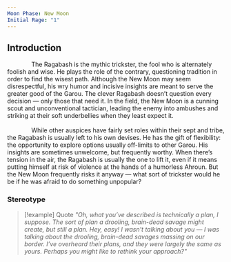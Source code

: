 ```yaml
---
Moon Phase: New Moon
Initial Rage: "1"
---
```

## Introduction
<div style='text-indent:4em'>
The Ragabash is the mythic trickster, the fool who is alternately foolish and wise. He plays the role of the contrary, questioning tradition in order to find the wisest path. Although the New Moon may seem disrespectful, his wry humor and incisive insights are meant to serve the greater good of the Garou. The clever Ragabash doesn’t question every decision — only those that need it. In the field, the New Moon is a cunning scout and unconventional tactician, leading the enemy into ambushes and striking at their soft underbellies when they least expect it.
</div><br>

<div style='text-indent:4em'>
While other auspices have fairly set roles within their sept and tribe, the Ragabash is usually left to his own devises. He has the gift of flexibility: the opportunity to explore options usually off-limits to other Garou. His insights are sometimes unwelcome, but frequently worthy. When there’s tension in the air, the Ragabash is usually the one to lift it, even if it means putting himself at risk of violence at the hands of a humorless Ahroun. But the New Moon frequently risks it anyway — what sort of trickster would he be if he was afraid to do something unpopular?
</div>


### Stereotype

> [!example] Quote
> *"Oh, what you’ve described is technically a plan, I*
*suppose. The sort of plan a drooling, brain-dead savage might*
*create, but still a plan. Hey, easy! I wasn’t talking about*
*you — I was talking about the drooling, brain-dead savages*
*massing on our border. I’ve overheard their plans, and they*
*were largely the same as yours. Perhaps you might like to*
*rethink your approach?"*





